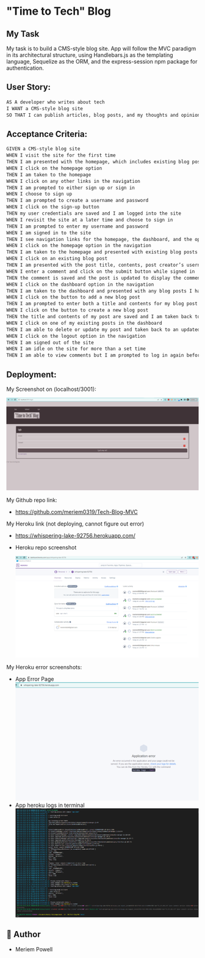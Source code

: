 # "Time to Tech" Blog

## My Task

My task is to build a CMS-style blog site. App will follow the MVC paradigm in its architectural structure, using Handlebars.js as the templating language, Sequelize as the ORM, and the express-session npm package for authentication.

## User Story:

```md
AS A developer who writes about tech
I WANT a CMS-style blog site
SO THAT I can publish articles, blog posts, and my thoughts and opinions
```

## Acceptance Criteria:

```md
GIVEN a CMS-style blog site
WHEN I visit the site for the first time
THEN I am presented with the homepage, which includes existing blog posts if any have been posted; navigation links for the homepage and the dashboard; and the option to log in
WHEN I click on the homepage option
THEN I am taken to the homepage
WHEN I click on any other links in the navigation
THEN I am prompted to either sign up or sign in
WHEN I choose to sign up
THEN I am prompted to create a username and password
WHEN I click on the sign-up button
THEN my user credentials are saved and I am logged into the site
WHEN I revisit the site at a later time and choose to sign in
THEN I am prompted to enter my username and password
WHEN I am signed in to the site
THEN I see navigation links for the homepage, the dashboard, and the option to log out
WHEN I click on the homepage option in the navigation
THEN I am taken to the homepage and presented with existing blog posts that include the post title and the date created
WHEN I click on an existing blog post
THEN I am presented with the post title, contents, post creator’s username, and date created for that post and have the option to leave a comment
WHEN I enter a comment and click on the submit button while signed in
THEN the comment is saved and the post is updated to display the comment, the comment creator’s username, and the date created
WHEN I click on the dashboard option in the navigation
THEN I am taken to the dashboard and presented with any blog posts I have already created and the option to add a new blog post
WHEN I click on the button to add a new blog post
THEN I am prompted to enter both a title and contents for my blog post
WHEN I click on the button to create a new blog post
THEN the title and contents of my post are saved and I am taken back to an updated dashboard with my new blog post
WHEN I click on one of my existing posts in the dashboard
THEN I am able to delete or update my post and taken back to an updated dashboard
WHEN I click on the logout option in the navigation
THEN I am signed out of the site
WHEN I am idle on the site for more than a set time
THEN I am able to view comments but I am prompted to log in again before I can add, update, or delete comments
```

## Deployment:

My Screenshot on (localhost/3001):

 <img src="./public/img/techBlogpic.png">

My Github repo link:

- https://github.com/meriem0319/Tech-Blog-MVC

My Heroku link (not deploying, cannot figure out error)

- https://whispering-lake-92756.herokuapp.com/

- Heroku repo screenshot

  <img src="./public/img/herokurepo.png">

My Heroku error screenshots:

- App Error Page
  <img src="./public/img/herokuapperror.png">
- App heroku logs in terminal
  <img src="./public/img/herokulogs.png">

## 📜 Author

- Meriem Powell
